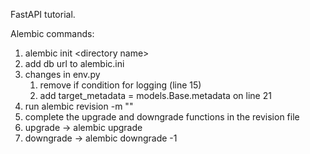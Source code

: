 FastAPI tutorial.

Alembic commands:
1. alembic init \<directory name\>
2. add db url to alembic.ini
3. changes in env.py
   1. remove if condition for logging (line 15)
   2. add target_metadata = models.Base.metadata on line 21
4. run alembic revision -m "<message>"
5. complete the upgrade and downgrade functions in the revision file
6. upgrade -> alembic upgrade <revision id>
7. downgrade -> alembic downgrade -1

